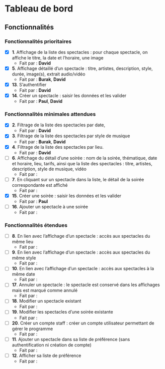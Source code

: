 # Tableau de bord

## Fonctionnalités

### Fonctionnalités prioritaires

- [X] **1**. Affichage de la liste des spectacles : pour chaque spectacle, on affiche le titre, la date et
  l’horaire, une image
  - Fait par : **David** 
- [X] **5**. Affichage détaillé d’un spectacle : titre, artistes, description, style, durée, image(s),
  extrait audio/vidéo
  - Fait par : **Burak**, **David**
- [X] **13**. S’authentifier
  - Fait par : **David**
- [X] **14**. Créer un spectacle : saisir les données et les valider
  - Fait par : **Paul**, **David**

### Fonctionnalités minimales attendues

- [X] **2**. Filtrage de la liste des spectacles par date,
  - Fait par : **David**
- [X] **3**. Filtrage de la liste des spectacles par style de musique
  - Fait par : **Burak**, **David**
- [X] **4**. Filtrage de la liste des spectacles par lieu.
  - Fait par : **David**
- [ ] **6**. Affichage du détail d’une soirée : nom de la soirée, thématique, date et horaire, lieu,
  tarifs, ainsi que la liste des spectacles : titre, artistes, description, style de musique, vidéo
  - Fait par :
- [ ] **7**. En cliquant sur un spectacle dans la liste, le détail de la soirée correspondante est affiché
  - Fait par :
- [X] **15**. Créer une soirée : saisir les données et les valider
  - Fait par : **Paul**
- [ ] **16**. Ajouter un spectacle à une soirée
  - Fait par :

### Fonctionnalités étendues

- [ ] **8**. En lien avec l’affichage d’un spectacle : accès aux spectacles du même lieu
  - Fait par :
- [ ] **9**. En lien avec l’affichage d’un spectacle : accès aux spectacles du même style
  - Fait par :
- [ ] **10**. En lien avec l’affichage d’un spectacle : accès aux spectacles à la même date
  - Fait par :
- [ ] **17**. Annuler un spectacle : le spectacle est conservé dans les affichages mais est marqué
  comme annulé
  - Fait par :
- [ ] **18**. Modifier un spectacle existant
  - Fait par :
- [ ] **19**. Modifier les spectacles d’une soirée existante
  - Fait par :
- [ ] **20**. Créer un compte staff : créer un compte utilisateur permettant de gérer le programme
  - Fait par :
- [ ] **11**. Ajouter un spectacle dans sa liste de préférence (sans authentification ni création de
  compte)
  - Fait par :
- [ ] **12**. Afficher sa liste de préférence
  - Fait par :